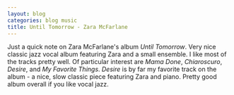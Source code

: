 ```yaml
---
layout: blog
categories: blog music
title: Until Tomorrow - Zara McFarlane
---
```


Just a quick note on Zara McFarlane's album *Until Tomorrow*.  Very nice
classic jazz vocal album featuring Zara and a small ensemble.  I like
most of the tracks pretty well.  Of particular interest are *Mama Done*,
*Chiaroscuro*, *Desire*, and *My Favorite Things*.  *Desire* is by far my
favorite track on the album - a nice, slow classic piece featuring
Zara and piano.  Pretty good album overall if you like vocal jazz. 
